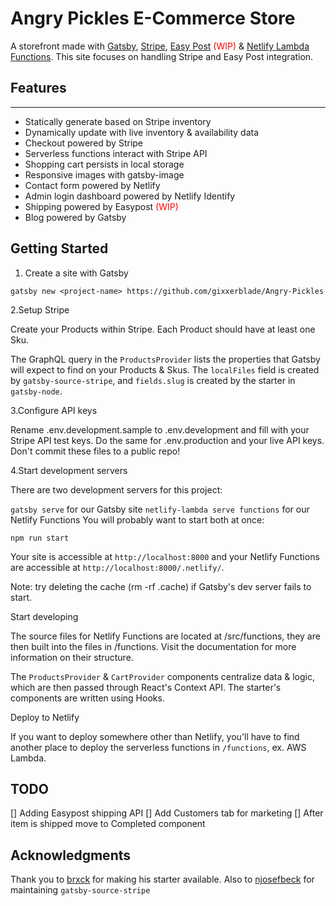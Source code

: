 # Angry Pickles E-Commerce Store

A storefront made with [Gatsby](https://www.gatsbyjs.org/), [Stripe](https://stripe.com/), [Easy Post](https://www.easypost.com/) <span style="color:red">(WIP)</span> & [Netlify Lambda Functions](https://www.netlify.com/docs/functions/). This site focuses on handling Stripe and Easy Post integration.

## Features

---

- Statically generate based on Stripe inventory
- Dynamically update with live inventory & availability data
- Checkout powered by Stripe
- Serverless functions interact with Stripe API
- Shopping cart persists in local storage
- Responsive images with gatsby-image
- Contact form powered by Netlify
- Admin login dashboard powered by Netlify Identify
- Shipping powered by Easypost <span style="color:red">(WIP)</span>
- Blog powered by Gatsby

## Getting Started

1. Create a site with Gatsby

`gatsby new <project-name> https://github.com/gixxerblade/Angry-Pickles`

2.Setup Stripe

Create your Products within Stripe. Each Product should have at least one Sku.

The GraphQL query in the `ProductsProvider` lists the properties that Gatsby will expect to find on your Products & Skus. The `localFiles` field is created by `gatsby-source-stripe`, and `fields.slug` is created by the starter in `gatsby-node`.

3.Configure API keys

Rename .env.development.sample to .env.development and fill with your Stripe API test keys. Do the same for .env.production and your live API keys. Don't commit these files to a public repo!

4.Start development servers

There are two development servers for this project:

`gatsby serve` for our Gatsby site
`netlify-lambda serve functions` for our Netlify Functions
You will probably want to start both at once:

`npm run start`

Your site is accessible at `http://localhost:8000` and your Netlify Functions are accessible at `http://localhost:8000/.netlify/`.

Note: try deleting the cache (rm -rf .cache) if Gatsby's dev server fails to start.

Start developing

The source files for Netlify Functions are located at /src/functions, they are then built into the files in /functions. Visit the documentation for more information on their structure.

The `ProductsProvider` & `CartProvider` components centralize data & logic, which are then passed through React's Context API. The starter's components are written using Hooks.

Deploy to Netlify

If you want to deploy somewhere other than Netlify, you'll have to find another place to deploy the serverless functions in `/functions`, ex. AWS Lambda.

## TODO

[] Adding Easypost shipping API
[] Add Customers tab for marketing
[] After item is shipped move to Completed component

## Acknowledgments

Thank you to [brxck](https://github.com/brxck) for making his starter available. Also to [njosefbeck](https://github.com/njosefbeck) for maintaining `gatsby-source-stripe`
